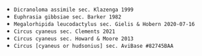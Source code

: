 - `Dicranoloma assimile sec. Klazenga 1999`
- `Euphrasia gibbsiae sec. Barker 1982`
- `Megalorhipida leucodactylus sec. Gielis & Hobern 2020-07-16`
- `Circus cyaneus sec. Clements 2021`
- `Circus cyaneus sec. Howard & Moore 2013`
- `Circus [cyaneus or hudsonius] sec. AviBase #82745BAA`